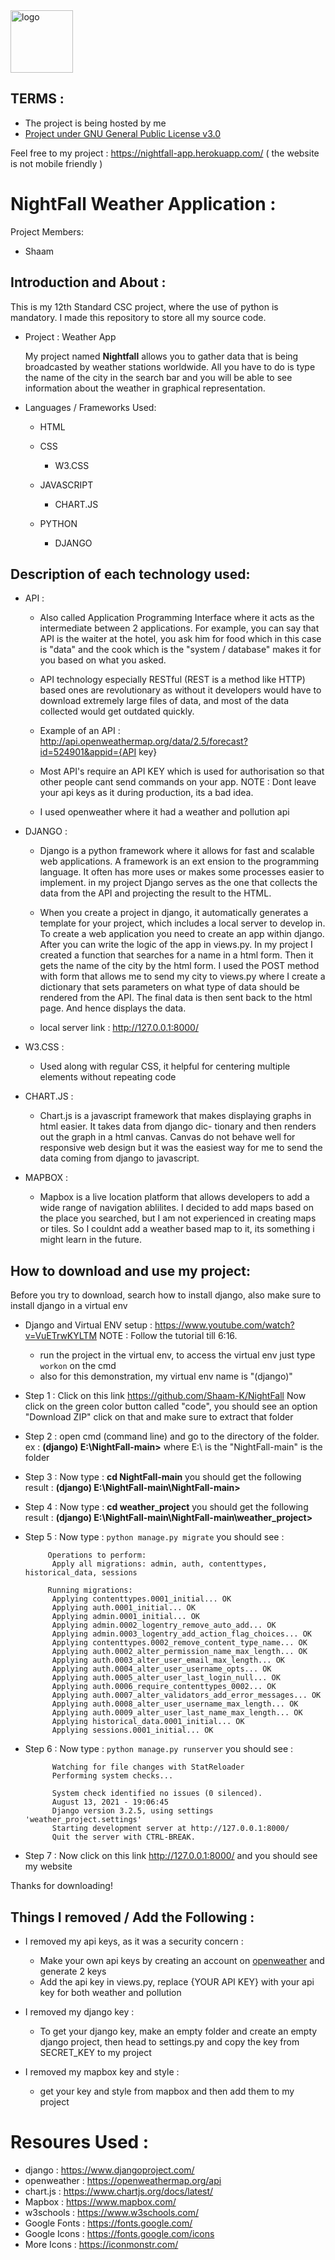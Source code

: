 <img src="https://nightfall-app.herokuapp.com/static/icons/logo.svg" alt="logo" width="100" height="100"/> 

## TERMS : 
* The project is being hosted by me
* <a href="https://www.gnu.org/licenses/gpl-3.0.en.html">Project under GNU General Public License v3.0</a>
 
 Feel free to my project :  https://nightfall-app.herokuapp.com/
 ( the website is not mobile friendly )

# NightFall Weather Application :

Project Members:
* Shaam
  
## Introduction and About :

 This is my 12th Standard CSC project, where the use of python is mandatory. I made this repository to store all my source code.
 

* Project : Weather App

    My project named **Nightfall** allows you to gather data that is being broadcasted by weather stations worldwide. All you have to do is type the name of the city in the search     bar and you will be able to see information about the weather in graphical representation.

*  Languages / Frameworks Used:

    * HTML 
    
    * CSS
        * W3.CSS
        
    * JAVASCRIPT
        * CHART.JS

    * PYTHON
        * DJANGO 
                                                                                  
## Description of each technology used:

* API :

    * Also called Application Programming Interface where it acts as the intermediate between 2 applications. For 
      example, you can say that API is the waiter at the hotel, you ask him for food which in this case is "data" and the cook which is the "system / database" makes it for you         based on what you asked.

    * API technology especially RESTful (REST is a method like HTTP) based ones are revolutionary as without it 
      developers would have to download extremely large files of data, and most of the data collected would get outdated quickly.

    * Example of an API : http://api.openweathermap.org/data/2.5/forecast?id=524901&appid={API key} 

    * Most API's require an API KEY which is used for authorisation so that other people cant send commands on 
     your app. NOTE : Dont leave your api keys as it during production, its a bad idea.

    * I used openweather where it had a weather and pollution api

* DJANGO : 

    * Django is a python framework where it allows for fast and scalable web applications. A framework is an ext
      ension to the programming language. It often has more uses or makes some processes easier to implement. in
      my project Django serves as the one that collects the data from the API and projecting the result to the HTML.

    * When you create a project in django, it automatically generates a template for your project, which includes a
      local server to develop in. To create a web application you need to create an app within django. After you can
      write the logic of the app in views.py. In my project I created a function that searches for a name in a html form. Then it gets the name of the city by the html form. I           used the POST method with form that allows me to send my city to views.py where I create a dictionary that sets parameters on what type of data should be rendered from the         API. The final data is then sent back to the html page. And hence displays the data.

    * local server link : http://127.0.0.1:8000/

* W3.CSS :

    * Used along with regular CSS, it helpful for centering multiple elements without repeating code

* CHART.JS :

    * Chart.js is a javascript framework that makes displaying graphs in html easier. It takes data from django dic-
      tionary and then renders out the graph in a html canvas. Canvas do not behave well for responsive web design
      but it was the easiest way for me to send the data coming from django to javascript.
      
* MAPBOX :
    * Mapbox is a live location platform that allows developers to add a wide range of navigation ablilites. I decided to add maps based on the place you searched, but I am not
      experienced in creating maps or tiles. So I couldnt add a weather based map to it, its something i might learn in the future.

## How to download and use my project:

Before you try to download, search how to install django, also make sure to install django in a virtual env

* Django and Virtual ENV setup : https://www.youtube.com/watch?v=VuETrwKYLTM NOTE : Follow the tutorial till
  6:16.
  
  * run the project in the virtual env, to access the virtual env just type `workon` on the cmd
  * also for this demonstration, my virtual env name is "(django)"

* Step 1 : Click on this link https://github.com/Shaam-K/NightFall Now click on the green color button called 
           "code", you should see an option "Download ZIP" click on that and make sure to extract that folder

* Step 2 : open cmd (command line) and go to the directory of the folder.
           ex : **(django) E:\NightFall-main>** where E:\ is the "NightFall-main" is the folder
           
* Step 3 : Now type : **cd NightFall-main**
           you should get the following result : **(django) E:\NightFall-main\NightFall-main>**

* Step 4 : Now type : **cd weather_project**
           you should get the following result : **(django) E:\NightFall-main\NightFall-main\weather_project>**

* Step 5 : Now type : `python manage.py migrate`
           you should see :

           Operations to perform:
            Apply all migrations: admin, auth, contenttypes, historical_data, sessions

           Running migrations:
            Applying contenttypes.0001_initial... OK
            Applying auth.0001_initial... OK
            Applying admin.0001_initial... OK
            Applying admin.0002_logentry_remove_auto_add... OK
            Applying admin.0003_logentry_add_action_flag_choices... OK
            Applying contenttypes.0002_remove_content_type_name... OK
            Applying auth.0002_alter_permission_name_max_length... OK
            Applying auth.0003_alter_user_email_max_length... OK
            Applying auth.0004_alter_user_username_opts... OK
            Applying auth.0005_alter_user_last_login_null... OK
            Applying auth.0006_require_contenttypes_0002... OK
            Applying auth.0007_alter_validators_add_error_messages... OK
            Applying auth.0008_alter_user_username_max_length... OK
            Applying auth.0009_alter_user_last_name_max_length... OK
            Applying historical_data.0001_initial... OK
            Applying sessions.0001_initial... OK

* Step 6 : Now type : `python manage.py runserver`
           you should see : 

            Watching for file changes with StatReloader
            Performing system checks...

            System check identified no issues (0 silenced).
            August 13, 2021 - 19:06:45
            Django version 3.2.5, using settings 'weather_project.settings'
            Starting development server at http://127.0.0.1:8000/
            Quit the server with CTRL-BREAK.
        
* Step 7 : Now click on this link http://127.0.0.1:8000/ and you should see my website

Thanks for downloading!

## Things I removed / Add the Following :

* I removed my api keys, as it was a security concern :

  * Make your own api keys by creating an account on <a href="https://openweathermap.org/">openweather</a> and generate 2 keys
  * Add the api key in views.py, replace {YOUR API KEY} with your api key for both weather and pollution

* I removed my django key :
 
  * To get your django key, make an empty folder and create an empty django project, then head to settings.py and copy the key from SECRET_KEY to my project
  
* I removed my mapbox key and style :
  
  * get your key and style from mapbox and then add them to my project

# Resoures Used :
* django : https://www.djangoproject.com/
* openweather : https://openweathermap.org/api
* chart.js : https://www.chartjs.org/docs/latest/
* Mapbox : https://www.mapbox.com/
* w3schools : https://www.w3schools.com/
* Google Fonts : https://fonts.google.com/
* Google Icons : https://fonts.google.com/icons
* More Icons : https://iconmonstr.com/

